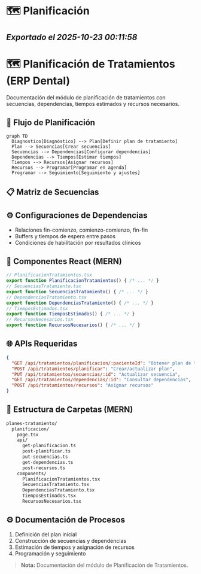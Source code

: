 # 🗺️ Planificación
*Exportado el 2025-10-23 00:11:58*
---

# 🗺️ Planificación de Tratamientos (ERP Dental)

Documentación del módulo de planificación de tratamientos con secuencias, dependencias, tiempos estimados y recursos necesarios.

## 🔁 Flujo de Planificación

```mermaid
graph TD
  Diagnostico[Diagnóstico] --> Plan[Definir plan de tratamiento]
  Plan --> Secuencias[Crear secuencias]
  Secuencias --> Dependencias[Configurar dependencias]
  Dependencias --> Tiempos[Estimar tiempos]
  Tiempos --> Recursos[Asignar recursos]
  Recursos --> Programar[Programar en agenda]
  Programar --> Seguimiento[Seguimiento y ajustes]
```

## 📋 Matriz de Secuencias

<!-- Bloque no procesado: table -->

## ⚙️ Configuraciones de Dependencias

- Relaciones fin-comienzo, comienzo-comienzo, fin-fin
- Buffers y tiempos de espera entre pasos
- Condiciones de habilitación por resultados clínicos
## 🧩 Componentes React (MERN)

```typescript
// PlanificacionTratamientos.tsx
export function PlanificacionTratamientos() { /* ... */ }
// SecuenciasTratamiento.tsx
export function SecuenciasTratamiento() { /* ... */ }
// DependenciasTratamiento.tsx
export function DependenciasTratamiento() { /* ... */ }
// TiemposEstimados.tsx
export function TiemposEstimados() { /* ... */ }
// RecursosNecesarios.tsx
export function RecursosNecesarios() { /* ... */ }
```

## 🌐 APIs Requeridas

```json
{
  "GET /api/tratamientos/planificacion/:pacienteId": "Obtener plan de tratamiento",
  "POST /api/tratamientos/planificar": "Crear/actualizar plan",
  "PUT /api/tratamientos/secuencias/:id": "Actualizar secuencia",
  "GET /api/tratamientos/dependencias/:id": "Consultar dependencias",
  "POST /api/tratamientos/recursos": "Asignar recursos"
}
```

## 📁 Estructura de Carpetas (MERN)

```bash
planes-tratamiento/
  planificacion/
    page.tsx
    api/
      get-planificacion.ts
      post-planificar.ts
      put-secuencias.ts
      get-dependencias.ts
      post-recursos.ts
    components/
      PlanificacionTratamientos.tsx
      SecuenciasTratamiento.tsx
      DependenciasTratamiento.tsx
      TiemposEstimados.tsx
      RecursosNecesarios.tsx
```

## ⚙️ Documentación de Procesos

1. Definición del plan inicial
1. Construcción de secuencias y dependencias
1. Estimación de tiempos y asignación de recursos
1. Programación y seguimiento
> **Nota:** Documentación del módulo de Planificación de Tratamientos.

